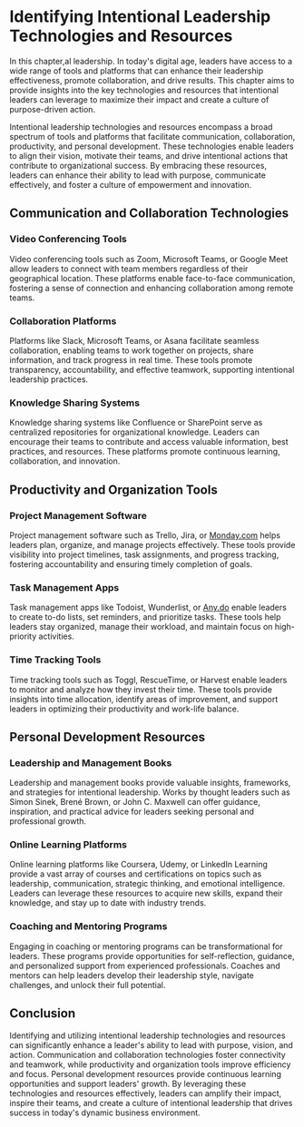 Identifying Intentional Leadership Technologies and Resources
======================================================================

In this chapter,al leadership. In today's digital age, leaders have access to a wide range of tools and platforms that can enhance their leadership effectiveness, promote collaboration, and drive results. This chapter aims to provide insights into the key technologies and resources that intentional leaders can leverage to maximize their impact and create a culture of purpose-driven action.



Intentional leadership technologies and resources encompass a broad spectrum of tools and platforms that facilitate communication, collaboration, productivity, and personal development. These technologies enable leaders to align their vision, motivate their teams, and drive intentional actions that contribute to organizational success. By embracing these resources, leaders can enhance their ability to lead with purpose, communicate effectively, and foster a culture of empowerment and innovation.

Communication and Collaboration Technologies
--------------------------------------------

### Video Conferencing Tools

Video conferencing tools such as Zoom, Microsoft Teams, or Google Meet allow leaders to connect with team members regardless of their geographical location. These platforms enable face-to-face communication, fostering a sense of connection and enhancing collaboration among remote teams.

### Collaboration Platforms

Platforms like Slack, Microsoft Teams, or Asana facilitate seamless collaboration, enabling teams to work together on projects, share information, and track progress in real time. These tools promote transparency, accountability, and effective teamwork, supporting intentional leadership practices.

### Knowledge Sharing Systems

Knowledge sharing systems like Confluence or SharePoint serve as centralized repositories for organizational knowledge. Leaders can encourage their teams to contribute and access valuable information, best practices, and resources. These platforms promote continuous learning, collaboration, and innovation.

Productivity and Organization Tools
-----------------------------------

### Project Management Software

Project management software such as Trello, Jira, or [Monday.com](http://Monday.com) helps leaders plan, organize, and manage projects effectively. These tools provide visibility into project timelines, task assignments, and progress tracking, fostering accountability and ensuring timely completion of goals.

### Task Management Apps

Task management apps like Todoist, Wunderlist, or [Any.do](http://Any.do) enable leaders to create to-do lists, set reminders, and prioritize tasks. These tools help leaders stay organized, manage their workload, and maintain focus on high-priority activities.

### Time Tracking Tools

Time tracking tools such as Toggl, RescueTime, or Harvest enable leaders to monitor and analyze how they invest their time. These tools provide insights into time allocation, identify areas of improvement, and support leaders in optimizing their productivity and work-life balance.

Personal Development Resources
------------------------------

### Leadership and Management Books

Leadership and management books provide valuable insights, frameworks, and strategies for intentional leadership. Works by thought leaders such as Simon Sinek, Brené Brown, or John C. Maxwell can offer guidance, inspiration, and practical advice for leaders seeking personal and professional growth.

### Online Learning Platforms

Online learning platforms like Coursera, Udemy, or LinkedIn Learning provide a vast array of courses and certifications on topics such as leadership, communication, strategic thinking, and emotional intelligence. Leaders can leverage these resources to acquire new skills, expand their knowledge, and stay up to date with industry trends.

### Coaching and Mentoring Programs

Engaging in coaching or mentoring programs can be transformational for leaders. These programs provide opportunities for self-reflection, guidance, and personalized support from experienced professionals. Coaches and mentors can help leaders develop their leadership style, navigate challenges, and unlock their full potential.

Conclusion
----------

Identifying and utilizing intentional leadership technologies and resources can significantly enhance a leader's ability to lead with purpose, vision, and action. Communication and collaboration technologies foster connectivity and teamwork, while productivity and organization tools improve efficiency and focus. Personal development resources provide continuous learning opportunities and support leaders' growth. By leveraging these technologies and resources effectively, leaders can amplify their impact, inspire their teams, and create a culture of intentional leadership that drives success in today's dynamic business environment.
